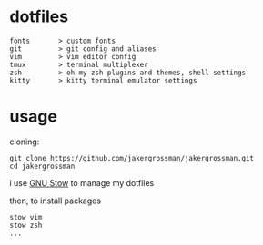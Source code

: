 # dotfiles
```
fonts       > custom fonts
git         > git config and aliases
vim         > vim editor config
tmux        > terminal multiplexer
zsh         > oh-my-zsh plugins and themes, shell settings
kitty       > kitty terminal emulator settings
```

# usage
cloning:
```
git clone https://github.com/jakergrossman/jakergrossman.git
cd jakergrossman
```

i use [GNU Stow](https://www.gnu.org/software/stow/) to manage my dotfiles

then, to install packages
```
stow vim
stow zsh
...
```
